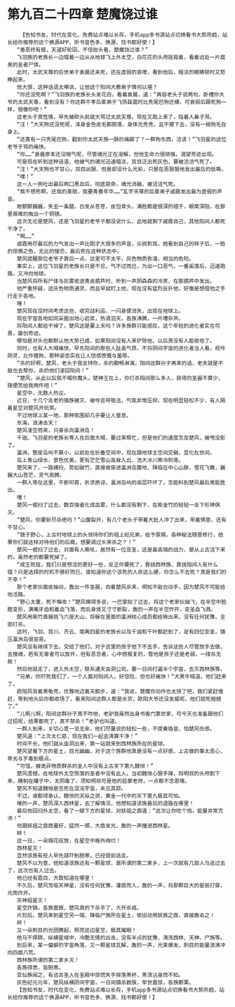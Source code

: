 # 第九百二十四章 楚魔饶过谁
        【告知书友，时代在变化，免费站点难以长存，手机app多书源站点切换看书大势所趋，站长给你推荐的这个换源APP，听书音色多、换源、找书都好使！】
       “善恶终有报，天道好轮回，不信抬头看，楚魔饶过谁？”
       飞羽族的老族长一边唱着一边从从地球飞上外太空，白花花的头颅摇晃着，看着远处一片腐臭的圣者尸体。
       此时，太武天尊的后世弟子袁晨还未死，还在虚弱的哀嚎，看到他后，暗淡的眼睛顿时又怒睁起来。
       他大恨，这种话语太嘲讽，让他这个阳间大教弟子情何以堪？
       “你还没死啊？”飞羽族的老族长头发花白，看着袁晨，道：“再容老头子说两句，卧槽你大爷的太武天尊，看到没有？你这群不孝后辈弟子飞扬跋扈时比秃尾巴狗还横，可衰弱后跟死狗一样，很像你吧！”
       这老头子真性情，早先被砍头前就大骂过太武天尊，现在又跑上来了，指着人鼻子骂。
       “汪！”大天狗还没死呢，浑身金色皮毛都脱落，身体光秃秃，且干瘪下去，没有一根狗毛在身上。
       “还真有一只秃尾巴狗，戳到你太武天族一脉的痛脚了？一群狗东西，活该！”飞羽星的这位老爷子骂的痛快。
       “你……”袁晨原本还没咽气呢，尽管魂光正在溶解，但他生命力很顽强，渴望奇迹出现。
       可是现在听到这种话语，他被气的魂光迅速暗淡，双目泛出死灰色，要被活活气死了。
       “汪！”大天狗也不甘心，双目凶狠，但是却没什么光彩，只是在恶狠狠地发出最后的低嘶。
       “噗！”
       这一人一狗吐出最后两口黑血后，彻底毙命，魂光消融，被活活气死。
       “我不想死啊，还我的美丽，我要青春年华……”乱宇天尊的后辈弟子戚霞发出最为虚弱的声音。
       她颤颤巍巍，失去一条腿，白发从苍苍，皮包骨头，满脸都是很深的褶子，眼窝深陷，在那里艰难的掏出一个铜镜。
       这次无论是楚风，还是飞羽星的老爷子都没说什么，此地就剩下戚霞自己，其他阳间人都死干净了。
       “啊……”
       戚霞用尽最后的力气发出一声比刚才大很多的声音，尖锐刺耳，她看到自己的样子后，一脸的惊惧之色，无比的惶恐，最后死在这种状态中。
       楚风提醒那位老爷子靠后一点，这里可不太平，灰色物质弥漫，相当的危险。
       事实上，这位飞羽星的老族长只是不忿，气不过而已，为出一口恶气，一番奚落后，迅速跑路，又冲向地球。
       当楚风将所有尸体与灰雾收进青皮葫芦时，听到一声阴森森的冷笑，在那葫芦中发出。
       他严重怀疑，这灰色物质通灵，而且早就盯上他，现在没有猛烈反扑他，好像是想借他之手行走于各地。
       嗖！
       楚风现在没时间考虑这些，收完战利品，一闪身便消失，出现在地球上。
       现在宇宙各地如同采掘出地心岩浆，热浪滔天，各族沸腾，一片嘈杂声。
       将阳间人都给干掉了，楚风这是要上天吗？许多族群只能感叹，这个年轻的进化者实在可畏，屡创奇迹。
       哪怕是对头也都默认他大势已成，如果阳间没有人来铲除他，以后真没有人能收他了。
       同时，也有人大喊痛快，早先阳间的那些人趾高气昂，不将阴间宇宙的进化者当人看，视作阴灵，比作猪狗，那种姿态实在让人倍感愤慨与羞辱。
       “杀的好啊，楚风，老头子我支持你，杀的酣畅淋漓，阳间这群孙子再来的话，老夫就是不敌也去帮你，杀的他们滚回阳间！”
       “楚风，从此以后我不喊你魔头，楚神王在上，你打杀阳间那么多人，获得的圣器不算少，随便赏给我两件吧！”
       星空中，无数人热议。
       近日，十几个古老的强族被灭，被夺走呼吸法，气氛非常压抑，现在明显轻松不少，有人隔着星空对楚风开玩笑。
       不过地球上某一地，那种氛围却几乎要让人窒息。
       东海，浪涛击天！
       楚风凌空而来，只身杀向瀛洲岛！
       千迦、飞羽星的老族长等人在后面大喊，要过来帮忙，但是他们的速度怎及楚风，被甩没影了。
       瀛洲，整座岛屿不算小，以前处在折叠空间中，现在跟地球主空间交融，显化在世间。
       岛上青山绿水，景色优美，更有茫茫雪山高耸入云，浩大冰川寒冷刺骨。
       楚风来了，一路横扫，势如破竹，直接凿穿进瀛洲岛腹地，降临在中心山脉，雪花飞舞，巍巍大山苍茫，灵气蒸腾。
       一群人等在这里，不断叩首，祈求原谅，瀛洲岛屿的高层吓坏了，怎能料到楚风最后竟能胜出。
       噗！
       楚风一棍扫了过去，数百强者化成血雾，什么都没有剩下，在紫金竹的轻轻一击下形神俱灭。
       “楚风，你要斩尽杀绝吗？”山腹裂开，有几个老头子带着大批人冲了出来，带着惧意，还有不甘心。
       “狼子野心，上古时地球上的头领待你们的祖上如兄弟，给予厚赐，各种秘法随意修行，结果你们就这样对待他们的后裔，想要调过头来杀之？！”
       楚风一棍扫了过去，对面有人嘶吼，居然有一位亚圣，这是最高端的战力，是从上古活下来的，虽然老的都要死掉了。
       “成王败寇，我们只是想活的更好一些，反正你要死了，靠拢西林族、靠拢阳间人有什么错？只是选择的时机不够好而已，谁知道你这个该死的人命这么硬，你怎么不去死？真是我们的不幸！”
       那个老家伙面皮抽动，轰出一件圣器，向着楚风杀来，明知不敌也动手，因为楚风不可能给他活路。
       “野心太重，死不悔改！”楚风懒得多说，一巴掌拍了过去，将这个老家伙抽飞，在半空中脸膛变形，满嘴牙齿和着血飞落，而后身体又寸寸断裂，轰的一声在半空炸开，亚圣血飞溅。
       楚风用紫竹直接挑飞六座大山，将躲在里面的瀛洲核心成员都给揪出来，没有任何犹豫，全部打杀。
       这时，飞羽、百川、齐云、南离四星的老族长以及千迦和千叶都赶到了，足有四位亚圣，镇压瀛洲岛很容易。
       楚风没有继续下去，交给了他们，对于这里的孩子他下不去手，告诉这些人尽管放手去做，去搜魂，若有无辜者可以放开，但有恶念者，心中想报复的，管他是孩子还是老弱，一缕杀无赦！
       然后他就走了，进入外太空，联系通天虫洞公司，要一日间打遍半个宇宙，去灭西林族等。
       “兄弟，你吓死我们了，一个人面对阳间人，好惊险，但也好痛快！”大黑牛喊道，他们赶来了。
       欧阳风背着黑龟壳，优雅地迈着天鹅步，道：“我说，楚魔你动作也太快了吧，我们紧赶慢赶，等到地头后你都收场了，看来阳间这群人都是水货，欧阳大爷还没发威呢，他们就死翘翘了。”
       “儿啊儿啊，阳间这群孙子真不咋地，老驴我虽然出身书香门第世家，可今天也准备跟他们过招呢，结果都死了，真不禁杀！”老驴也叫道。
       一群人到来，关切心意一览无余，他们尽量说的轻松一些，不提秦珞音，怕楚风伤感。
       楚风道：“上次太仁慈，现在我们一起去清算干净！”
       时间不长，他们就从虫洞出来，第一站就来到西林族所在的星球。
       楚风望着下方的星土，目光幽幽，对于这个族群他真是没有一点好感，上古做的事太恶心，卑劣与歹毒到极点。
       “可惜，被诡异物质群杀的圣人中没有上古天下第九魏恒！”
       楚风遗憾，在地球外太空殒落的圣者中没有此人，当初魏恒心狠手辣，将明叔的头颅割下来，腌制在罐子中，太阴毒了，须知明叔可是他的启蒙老师，一点都不念恩情。
       楚风不知道魏恒是否死在混沌宇宙，未见其踪。
       不过，谁都得承认，魏恒的天纵之资，黄金一代中的天下第九极其可怕。
       嗖的一声，楚风深入西林星，去了解情况，他想知道该族最后的退路在哪里！
       最后他回归外太空，看了一眼下方的星球，对妖祖之鼎道：“这次让你吃个饱，能量非常充沛！”
       他跟妖祖之鼎商量好，猛然一掷，大鼎发光，轰的一声撞进西林星。
       砰！
       这一日，一朵烟花绽放，在星空中格外绚烂！
       西林星灭！
       显然该族有些人早先就吓到胆寒，已经提前逃走。
       楚风不以为意，他知道该族还有一颗星球，是所谓的第二家乡，上一次就有几部人马逃过去了，这次也有人过去。
       他已经有眉目，大致知道在哪里！
       不久后，楚风驾临天神星，没有任何犹豫，灌鼎而入，轰的一声，将那颗巨大的星辰打穿，光雨炸开。
       天神祖星灭！
       星空炸锅，各族震撼，楚风真的下杀手了，大开杀戒。
       片刻后，楚风来到星空另一端，降临尸族所在星土，依旧动用妖族之鼎，直接轰击之！
       砰！
       又一朵刺目的光团腾起，照亮这边星空，极其耀眼！
       他马不停蹄，纵横星域中，冷酷无情的出击，没有半点的犹豫，清洗西林、天神、尸族等。
       到后来，某一偏僻的宇宙角落，又一颗星球瓦解，轰的一声，光束爆发，刺目的能量浪涛冲向四面八荒。
       西林族所谓的第二家乡灭！
       各族得悉，皆胆寒。
       亚仙族闻之，有远古圣人在圣殿中惊慌失手摔落茶杯，茶渍沾身而不知。
       灰色纪元元年，楚风纵横阴间宇宙，一日间镇杀数族，举世震惊，各族颤栗。
       【告知书友，时代在变化，免费站点难以长存，手机app多书源站点切换看书大势所趋，站长给你推荐的这个换源APP，听书音色多、换源、找书都好使！】